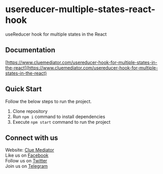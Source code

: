 # usereducer-multiple-states-react-hook
useReducer hook for multiple states in the React

## Documentation

[https://www.cluemediator.com/usereducer-hook-for-multiple-states-in-the-react](https://www.cluemediator.com/usereducer-hook-for-multiple-states-in-the-react)

## Quick Start

Follow the below steps to run the project.

1. Clone repository
2. Run `npm i` command to install dependencies
3. Execute `npm start` command to run the project

## Connect with us

Website: [Clue Mediator](https://www.cluemediator.com)  
Like us on [Facebook](https://www.facebook.com/thecluemediator)  
Follow us on [Twitter](https://twitter.com/cluemediator)  
Join us on [Telegram](https://t.me/cluemediator)
